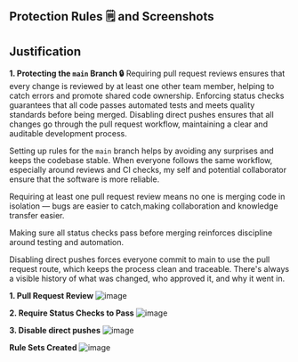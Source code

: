 ## Protection Rules 🗒️ and Screenshots

## Justification 

**1. Protecting the `main` Branch 🔒**
Requiring pull request reviews ensures that every change is reviewed by at least one other team member, helping to catch errors and promote shared code ownership. Enforcing status checks guarantees that all code passes automated tests and meets quality standards before being merged. Disabling direct pushes ensures that all changes go through the pull request workflow, maintaining a clear and auditable development process.


Setting up rules for the `main` branch helps by avoiding any surprises and keeps the codebase stable. When everyone follows the same workflow, especially around reviews and CI checks, my self and potential collaborator ensure that the software is more reliable.

Requiring at least one pull request review means no one is merging code in isolation — bugs are easier to catch,making collaboration and knowledge transfer easier.

Making sure all status checks pass before merging reinforces discipline around testing and automation.

Disabling direct pushes forces everyone commit to main to use the pull request route, which keeps the process clean and traceable. There's always a visible history of what was changed, who approved it, and why it went in. 


**1. Pull Request Review**
![image](https://github.com/user-attachments/assets/5dde3f43-20ff-4b68-81b7-bde67475946d)

**2. Require Status Checks to Pass**
![image](https://github.com/user-attachments/assets/5b26ab7f-4498-4d58-bacf-15076a03172c)

**3. Disable direct pushes**
![image](https://github.com/user-attachments/assets/6048b59d-e549-4a3c-9df3-cb2c112bc509)

**Rule Sets Created**
![image](https://github.com/user-attachments/assets/5d595dfe-55c6-4c17-b93c-e35cc31df48d)



